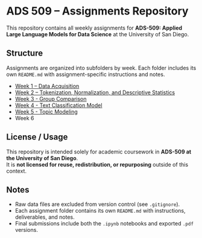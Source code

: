# ADS 509 – Assignments Repository

This repository contains all weekly assignments for **ADS-509: Applied Large Language Models for Data Science** at the University of San Diego.

## Structure

Assignments are organized into subfolders by week. Each folder includes its own `README.md` with assignment-specific instructions and notes.

- [Week 1 – Data Acquisition](wk1/README.md)
- [Week 2 – Tokenization, Normalization, and Descriptive Statistics](wk2/README.md)
- [Week 3 - Group Comparison](wk3/README.md)
- [Week 4 - Text Classification Model](wk4/README.md)
- [Week 5 - Topic Modeling](wk5/README.md)
- Week 6

## License / Usage

This repository is intended solely for academic coursework in **ADS-509 at the University of San Diego**.  
It is **not licensed for reuse, redistribution, or repurposing** outside of this context.

## Notes

- Raw data files are excluded from version control (see `.gitignore`).
- Each assignment folder contains its own `README.md` with instructions, deliverables, and notes.
- Final submissions include both the `.ipynb` notebooks and exported `.pdf` versions.
